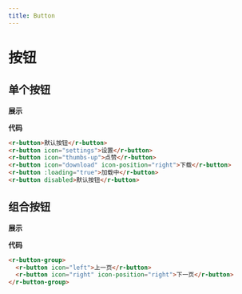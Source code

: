 ```yaml
---
title: Button
---
```


# 按钮

## 单个按钮

**展示**

<ClientOnly>
  <button-demos></button-demos>
</ClientOnly>

**代码**

```html
<r-button>默认按钮</r-button>
<r-button icon="settings">设置</r-button>
<r-button icon="thumbs-up">点赞</r-button>
<r-button icon="download" icon-position="right">下载</r-button>
<r-button :loading="true">加载中</r-button>
<r-button disabled>默认按钮</r-button>
```

## 组合按钮

**展示**

<ClientOnly>
  <button-group-demos></button-group-demos>
</ClientOnly>

**代码**

```html
<r-button-group>
  <r-button icon="left">上一页</r-button>
  <r-button icon="right" icon-position="right">下一页</r-button>
</r-button-group>
```
